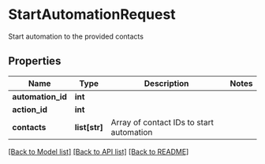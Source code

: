 # StartAutomationRequest

Start automation to the provided contacts
## Properties
Name | Type | Description | Notes
------------ | ------------- | ------------- | -------------
**automation_id** | **int** |  | 
**action_id** | **int** |  | 
**contacts** | **list[str]** | Array of contact IDs to start automation | 

[[Back to Model list]](../README.md#documentation-for-models) [[Back to API list]](../README.md#documentation-for-api-endpoints) [[Back to README]](../README.md)


